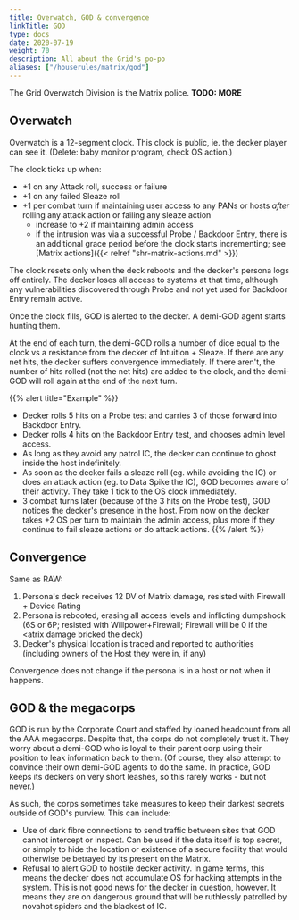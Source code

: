 ```yaml
---
title: Overwatch, GOD & convergence
linkTitle: GOD
type: docs
date: 2020-07-19
weight: 70
description: All about the Grid's po-po
aliases: ["/houserules/matrix/god"]
---
```


The Grid Overwatch Division is the Matrix police. **TODO: MORE**

## Overwatch

Overwatch is a 12-segment clock. This clock is public, ie. the decker player can see it. (Delete: baby monitor program, check OS action.)

The clock ticks up when:

* +1 on any Attack roll, success or failure
* +1 on any failed Sleaze roll
* +1 per combat turn if maintaining user access to any PANs or hosts *after* rolling any attack action or failing any sleaze action
	* increase to +2 if maintaining admin access
	* if the intrusion was via a successful Probe / Backdoor Entry, there is an additional grace period before the clock starts incrementing; see [Matrix actions]({{< relref "shr-matrix-actions.md" >}})

The clock resets only when the deck reboots and the decker's persona logs off entirely. The decker loses all access to systems at that time, although any vulnerabilities discovered through Probe and not yet used for Backdoor Entry remain active.

Once the clock fills, GOD is alerted to the decker. A demi-GOD agent starts hunting them.

At the end of each turn, the demi-GOD rolls a number of dice equal to the clock vs a resistance from the decker of Intuition + Sleaze. If there are any net hits, the decker suffers convergence immediately. If there aren't, the number of hits rolled (not the net hits) are added to the clock, and the demi-GOD will roll again at the end of the next turn.

{{% alert title="Example" %}}
* Decker rolls 5 hits on a Probe test and carries 3 of those forward into Backdoor Entry.
* Decker rolls 4 hits on the Backdoor Entry test, and chooses admin level access.
* As long as they avoid any patrol IC, the decker can continue to ghost inside the host indefinitely.
* As soon as the decker fails a sleaze roll (eg. while avoiding the IC) or does an attack action (eg. to Data Spike the IC), GOD becomes aware of their activity. They take 1 tick to the OS clock immediately.
* 3 combat turns later (because of the 3 hits on the Probe test), GOD notices the decker's presence in the host. From now on the decker takes +2 OS per turn to maintain the admin access, plus more if they continue to fail sleaze actions or do attack actions.
{{% /alert %}} 

## Convergence

Same as RAW:

1. Persona's deck receives 12 DV of Matrix damage, resisted with Firewall + Device Rating
1. Persona is rebooted, erasing all access levels and inflicting dumpshock (6S or 6P; resisted with Willpower+Firewall; Firewall will be 0 if the <atrix damage bricked the deck)
1. Decker's physical location is traced and reported to authorities (including owners of the Host they were in, if any)

Convergence does not change if the persona is in a host or not when it happens.

## GOD & the megacorps

GOD is run by the Corporate Court and staffed by loaned headcount from all the AAA megacorps. Despite that, the corps do not completely trust it. They worry about a demi-GOD who is loyal to their parent corp using their position to leak information back to them. (Of course, they also attempt to convince their own demi-GOD agents to do the same. In practice, GOD keeps its deckers on very short leashes, so this rarely works - but not never.)

As such, the corps sometimes take measures to keep their darkest secrets outside of GOD's purview. This can include:

* Use of dark fibre connections to send traffic between sites that GOD cannot intercept or inspect. Can be used if the data itself is top secret, or simply to hide the location or existence of a secure facility that would otherwise be betrayed by its present on the Matrix.
* Refusal to alert GOD to hostile decker activity. In game terms, this means the decker does not accumulate OS for hacking attempts in the system. This is not good news for the decker in question, however. It means they are on dangerous ground that will be ruthlessly patrolled by novahot spiders and the blackest of IC.